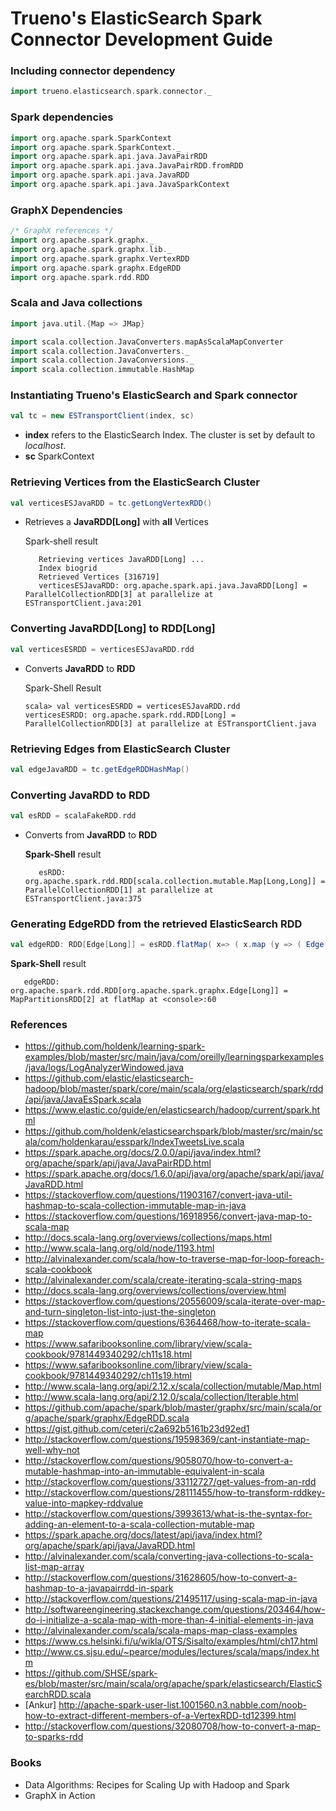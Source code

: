# Trueno's ElasticSearch Spark Connector Development Guide


### Including connector dependency
```scala
import trueno.elasticsearch.spark.connector._
```

### Spark dependencies
```scala
import org.apache.spark.SparkContext    
import org.apache.spark.SparkContext._
import org.apache.spark.api.java.JavaPairRDD
import org.apache.spark.api.java.JavaPairRDD.fromRDD
import org.apache.spark.api.java.JavaRDD
import org.apache.spark.api.java.JavaSparkContext
```

### GraphX Dependencies
```scala
/* GraphX references */
import org.apache.spark.graphx._
import org.apache.spark.graphx.lib._
import org.apache.spark.graphx.VertexRDD
import org.apache.spark.graphx.EdgeRDD
import org.apache.spark.rdd.RDD
```

### Scala and Java collections
```scala
import java.util.{Map => JMap}

import scala.collection.JavaConverters.mapAsScalaMapConverter
import scala.collection.JavaConverters._
import scala.collection.JavaConversions._
import scala.collection.immutable.HashMap
```

### Instantiating Trueno's ElasticSearch and Spark connector
```scala
val tc = new ESTransportClient(index, sc)
```
* **index** refers to the ElasticSearch Index. The cluster is set by default to *localhost*.
* **sc** SparkContext

### Retrieving Vertices from the ElasticSearch Cluster
```scala
val verticesESJavaRDD = tc.getLongVertexRDD()
```
* Retrieves a **JavaRDD[Long]** with **all** Vertices
  
  Spark-shell result
  ```text
     Retrieving vertices JavaRDD[Long] ... 
     Index biogrid
     Retrieved Vertices [316719]
     verticesESJavaRDD: org.apache.spark.api.java.JavaRDD[Long] = ParallelCollectionRDD[3] at parallelize at ESTransportClient.java:201
  ```

### Converting JavaRDD[Long] to RDD[Long]
```scala
val verticesESRDD = verticesESJavaRDD.rdd
```
* Converts **JavaRDD** to **RDD**
  
  Spark-Shell Result
    ```text
    scala> val verticesESRDD = verticesESJavaRDD.rdd
    verticesESRDD: org.apache.spark.rdd.RDD[Long] = ParallelCollectionRDD[3] at parallelize at ESTransportClient.java
    ```

### Retrieving Edges from ElasticSearch Cluster
```scala
val edgeJavaRDD = tc.getEdgeRDDHashMap()
```

### Converting JavaRDD to RDD
```scala
val esRDD = scalaFakeRDD.rdd
```
* Converts from **JavaRDD** to **RDD**

  **Spark-Shell** result
    ```text
       esRDD: org.apache.spark.rdd.RDD[scala.collection.mutable.Map[Long,Long]] = ParallelCollectionRDD[1] at parallelize at ESTransportClient.java:375
    ```

### Generating EdgeRDD from the retrieved ElasticSearch RDD
```scala
val edgeRDD: RDD[Edge[Long]] = esRDD.flatMap( x=> ( x.map (y => ( Edge(y._1, y._2, 1.toLong) ) ) ) )
```

  **Spark-Shell** result
  
```text
   edgeRDD: org.apache.spark.rdd.RDD[org.apache.spark.graphx.Edge[Long]] = MapPartitionsRDD[2] at flatMap at <console>:60
```







### References
* https://github.com/holdenk/learning-spark-examples/blob/master/src/main/java/com/oreilly/learningsparkexamples/java/logs/LogAnalyzerWindowed.java
* https://github.com/elastic/elasticsearch-hadoop/blob/master/spark/core/main/scala/org/elasticsearch/spark/rdd/api/java/JavaEsSpark.scala
* https://www.elastic.co/guide/en/elasticsearch/hadoop/current/spark.html
* https://github.com/holdenk/elasticsearchspark/blob/master/src/main/scala/com/holdenkarau/esspark/IndexTweetsLive.scala
* https://spark.apache.org/docs/2.0.0/api/java/index.html?org/apache/spark/api/java/JavaPairRDD.html
* https://spark.apache.org/docs/1.6.0/api/java/org/apache/spark/api/java/JavaRDD.html
* https://stackoverflow.com/questions/11903167/convert-java-util-hashmap-to-scala-collection-immutable-map-in-java
* https://stackoverflow.com/questions/16918956/convert-java-map-to-scala-map
* http://docs.scala-lang.org/overviews/collections/maps.html
* http://www.scala-lang.org/old/node/1193.html
* http://alvinalexander.com/scala/how-to-traverse-map-for-loop-foreach-scala-cookbook
* http://alvinalexander.com/scala/create-iterating-scala-string-maps
* http://docs.scala-lang.org/overviews/collections/overview.html
* https://stackoverflow.com/questions/20556009/scala-iterate-over-map-and-turn-singleton-list-into-just-the-singleton
* https://stackoverflow.com/questions/6364468/how-to-iterate-scala-map
* https://www.safaribooksonline.com/library/view/scala-cookbook/9781449340292/ch11s18.html
* https://www.safaribooksonline.com/library/view/scala-cookbook/9781449340292/ch11s19.html
* http://www.scala-lang.org/api/2.12.x/scala/collection/mutable/Map.html
* http://www.scala-lang.org/api/2.12.0/scala/collection/Iterable.html
* https://github.com/apache/spark/blob/master/graphx/src/main/scala/org/apache/spark/graphx/EdgeRDD.scala
* https://gist.github.com/ceteri/c2a692b5161b23d92ed1
* http://stackoverflow.com/questions/19598369/cant-instantiate-map-well-why-not
* http://stackoverflow.com/questions/9058070/how-to-convert-a-mutable-hashmap-into-an-immutable-equivalent-in-scala
* http://stackoverflow.com/questions/33112727/get-values-from-an-rdd
* http://stackoverflow.com/questions/28111455/how-to-transform-rddkey-value-into-mapkey-rddvalue
* http://stackoverflow.com/questions/3993613/what-is-the-syntax-for-adding-an-element-to-a-scala-collection-mutable-map
* https://spark.apache.org/docs/latest/api/java/index.html?org/apache/spark/api/java/JavaRDD.html
* http://alvinalexander.com/scala/converting-java-collections-to-scala-list-map-array
* http://stackoverflow.com/questions/31628605/how-to-convert-a-hashmap-to-a-javapairrdd-in-spark
* http://stackoverflow.com/questions/21495117/using-scala-map-in-java
* http://softwareengineering.stackexchange.com/questions/203464/how-do-i-initialize-a-scala-map-with-more-than-4-initial-elements-in-java
* http://alvinalexander.com/scala/scala-maps-map-class-examples
* https://www.cs.helsinki.fi/u/wikla/OTS/Sisalto/examples/html/ch17.html
* http://www.cs.sjsu.edu/~pearce/modules/lectures/scala/maps/index.htm
* https://github.com/SHSE/spark-es/blob/master/src/main/scala/org/apache/spark/elasticsearch/ElasticSearchRDD.scala
* [Ankur] http://apache-spark-user-list.1001560.n3.nabble.com/noob-how-to-extract-different-members-of-a-VertexRDD-td12399.html
* http://stackoverflow.com/questions/32080708/how-to-convert-a-map-to-sparks-rdd


### Books
* Data Algorithms: Recipes for Scaling Up with Hadoop and Spark
* GraphX in Action
